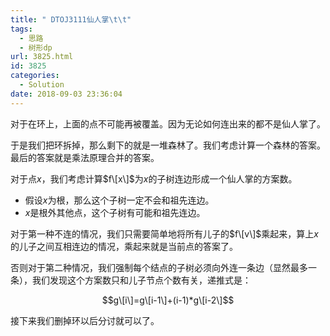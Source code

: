 ```yaml
---
title: " DTOJ3111仙人掌\t\t"
tags:
  - 思路
  - 树形dp
url: 3825.html
id: 3825
categories:
  - Solution
date: 2018-09-03 23:36:04
---
```


对于在环上，上面的点不可能再被覆盖。因为无论如何连出来的都不是仙人掌了。

于是我们把环拆掉，那么剩下的就是一堆森林了。我们考虑计算一个森林的答案。最后的答案就是乘法原理合并的答案。

对于点$x$，我们考虑计算$f\[x\]$为$x$的子树连边形成一个仙人掌的方案数。

*   假设$x$为根，那么这个子树一定不会和祖先连边。
*   $x$是根外其他点，这个子树有可能和祖先连边。

对于第一种不连的情况，我们只需要简单地将所有儿子的$f\[v\]$乘起来，算上$x$的儿子之间互相连边的情况，乘起来就是当前点的答案了。

否则对于第二种情况，我们强制每个结点的子树必须向外连一条边（显然最多一条），我们发现这个方案数只和儿子节点个数有关，递推式是：

$$g\[i\]=g\[i-1\]+(i-1)*g\[i-2\]$$

接下来我们删掉环以后分讨就可以了。